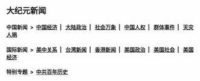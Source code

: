 ## 大纪元新闻

#### 中国新闻 &nbsp;>&nbsp; [中国经济](indexes/ncid283/README.md?06221245) &nbsp;| &nbsp; [大陆政治](indexes/ncid277/README.md?06221245) &nbsp;| &nbsp; [社会万象](indexes/ncid282/README.md?06221245) &nbsp;| &nbsp; [中国人权](indexes/ncid278/README.md?06221245) &nbsp;| &nbsp; [群体事件](indexes/ncid279/README.md?06221245) &nbsp;| &nbsp; [天灾人祸](indexes/ncid280/README.md?06221245)

#### 国际新闻 &nbsp;>&nbsp; [美中关系](indexes/nf1412576/README.md?06221245) &nbsp;| &nbsp; [台湾新闻](indexes/ncid1349361/README.md?06221245) &nbsp;| &nbsp; [香港新闻](indexes/ncid1349362/README.md?06221245) &nbsp;| &nbsp; [美国政治](indexes/ncid1078159/README.md?06221245) &nbsp;| &nbsp; [美国社会](indexes/ncid1078160/README.md?06221245) &nbsp;| &nbsp; [美国经济](indexes/ncid1078158/README.md?06221245)

#### 特别专题 &nbsp;>&nbsp; [中共百年历史](https://github.com/epoch-news/epoch-special/blob/master/README.md?06221245)  
